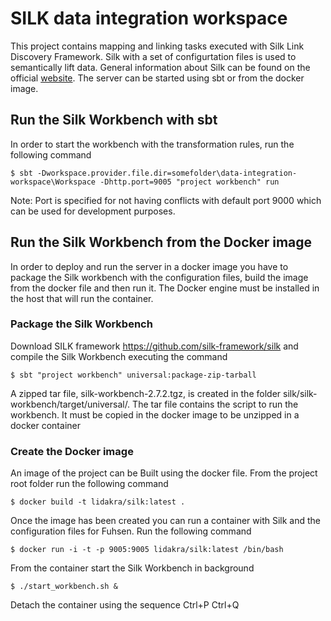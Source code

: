 # SILK data integration workspace

This project contains mapping and linking tasks executed with Silk Link Discovery Framework.
Silk with a set of configurtation files is used to semantically lift data.
General information about Silk can be found on the official [website](http://silkframework.org).
The server can be started using sbt or from the docker image.

## Run the Silk Workbench with sbt
In order to start the workbench with the transformation rules, run the following command

    $ sbt -Dworkspace.provider.file.dir=somefolder\data-integration-workspace\Workspace -Dhttp.port=9005 "project workbench" run

Note: Port is specified for not having conflicts with default port 9000 which can be used for development purposes.

## Run the Silk Workbench from the Docker image
In order to deploy and run the server in a docker image you have to package the Silk workbench with the configuration files, 
build the image from the docker file and then run it. The Docker engine must be installed in the host that will run the container.
 
### Package the Silk Workbench
Download SILK framework https://github.com/silk-framework/silk and compile the Silk Workbench executing the command

    $ sbt "project workbench" universal:package-zip-tarball

A zipped tar file, silk-workbench-2.7.2.tgz, is created in the folder silk/silk-workbench/target/universal/. The tar file 
contains the script to run the workbench. It must be copied in the docker image to be unzipped in a docker container

### Create the Docker image
An image of the project can be Built using the docker file. From the project root folder run the following command

    $ docker build -t lidakra/silk:latest .

Once the image has been created you can run a container with Silk and the configuration files for Fuhsen. Run the following command

    $ docker run -i -t -p 9005:9005 lidakra/silk:latest /bin/bash

From the container start the Silk Workbench in background

    $ ./start_workbench.sh &

Detach the container using the sequence Ctrl+P Ctrl+Q

